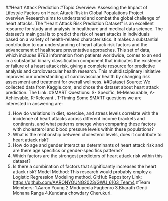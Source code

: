 ##Heart Attack Prediction
#Topic Overview:
Assessing the Impact of Lifestyle Factors on Heart Attack Risk in Global Populations
Project overview
Research aims to understand and combat the global challenge of heart attacks. The "Heart Attack Risk Prediction Dataset" is an excellent resource for study and analysis in healthcare and medical data science. The dataset's main goal is to predict the risk of heart attacks in individuals based on a variety of health-related characteristics. It makes a substantial contribution to our understanding of heart attack risk factors and the advancement of healthcare preventative approaches. This set of data, which includes 8763 information from patients worldwide, comes to an end in a substantial binary classification component that indicates the existence or failure of a heart attack risk, giving a complete resource for predictive analysis and cardiovascular health research. This multidisciplinary initiative improves our understanding of cardiovascular health by changing risk assessment and treatment for overall wellness.
##Dataset Source:
We collected data from Kaggle.com, and chose the dataset about heart attack prediction. The Link.
#SMART  Questions:
S- Specific, M-Measurable, A-Achievable, R-Relevant , T-Timing Some SMART questions we are interested in answering are:
1. How do variations in diet, exercise, and stress levels correlate with the incidence of heart attacks across different income brackets and continents, and what patterns emerge when comparing these factors with cholesterol and blood pressure levels within these populations?
2. What is the relationship between cholesterol levels, does it contribute to heart attack risk?
3. How do age and gender interact as determinants of heart attack risk and are there age specifics or gender-specifics patterns?
4. Which factors are the strongest predictors of heart attack risk within this dataset?
5. Is there a combination of factors that significantly increases the heart attack risk?
Model Method: This research would probably employ a Logistic Regression Modeling method. GitHub Repository Link:
https://github.com/AARONYOUNG2023/GWU_6103_Team4
#Team Members:
1.Aaron Young
2.Modupeola Fagbenro 3.Bharath Genji Mohana Ranga 4.Kundana chowdary Cherukuri.